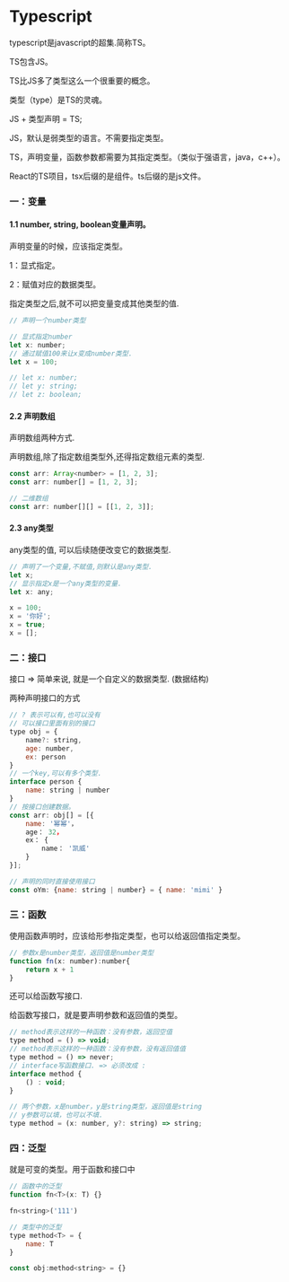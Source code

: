 # Typescript



typescript是javascript的超集.简称TS。

TS包含JS。

TS比JS多了类型这么一个很重要的概念。

类型（type）是TS的灵魂。

JS + 类型声明 = TS;

JS，默认是弱类型的语言。不需要指定类型。

TS，声明变量，函数参数都需要为其指定类型。（类似于强语言，java，c++）。



React的TS项目，tsx后缀的是组件。ts后缀的是js文件。



### 一：变量



#### 1.1 number, string, boolean变量声明。

声明变量的时候，应该指定类型。

1：显式指定。

2：赋值对应的数据类型。

指定类型之后,就不可以把变量变成其他类型的值.

```JavaScript
// 声明一个number类型

// 显式指定number
let x: number; 
// 通过赋值100来让x变成number类型.
let x = 100;

// let x: number;
// let y: string;
// let z: boolean;
```



#### 2.2 声明数组

声明数组两种方式.

声明数组,除了指定数组类型外,还得指定数组元素的类型.

```JavaScript
const arr: Array<number> = [1, 2, 3];
const arr: number[] = [1, 2, 3];

// 二维数组
const arr: number[][] = [[1, 2, 3]];
```



#### 2.3 any类型

any类型的值, 可以后续随便改变它的数据类型.

```JavaScript
// 声明了一个变量,不赋值,则默认是any类型.
let x;
// 显示指定x是一个any类型的变量.
let x: any;

x = 100;
x = '你好';
x = true;
x = [];
```



### 二：接口

接口 => 简单来说, 就是一个自定义的数据类型. (数据结构)

两种声明接口的方式

```JavaScript
// ? 表示可以有,也可以没有
// 可以接口里面有别的接口
type obj = {
	name?: string,
	age: number,
	ex: person
}
// 一个key,可以有多个类型.
interface person {
	name: string | number
}
// 按接口创建数据。
const arr: obj[] = [{
    name: '幂幂'，
    age： 32，
    ex： {
    	name： '凯威'
	}
}];

// 声明的同时直接使用接口
const oYm: {name: string | number} = { name: 'mimi' }

```



### 三：函数

使用函数声明时，应该给形参指定类型，也可以给返回值指定类型。

```javascript
// 参数x是number类型，返回值是number类型
function fn(x: number):number{
	return x + 1
}
```

还可以给函数写接口.

给函数写接口，就是要声明参数和返回值的类型。

```javascript
// method表示这样的一种函数：没有参数，返回空值
type method = () => void;
// method表示这样的一种函数：没有参数，没有返回值值
type method = () => never;
// interface写函数接口. => 必须改成 :
interface method {
    () : void;
}

// 两个参数，x是number，y是string类型，返回值是string
// y参数可以填，也可以不填.
type method = (x: number, y?: string) => string;
```



### 四：泛型

就是可变的类型。用于函数和接口中

```javascript
// 函数中的泛型
function fn<T>(x: T) {}

fn<string>('111')

// 类型中的泛型
type method<T> = {
	name: T
}

const obj:method<string> = {}

```



















